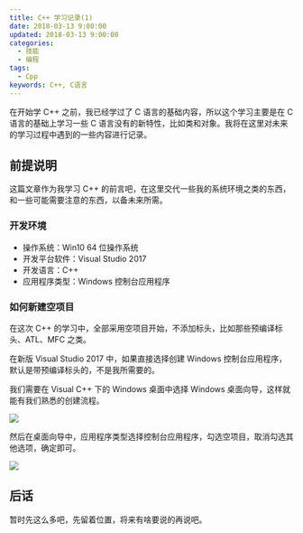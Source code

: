 ```yaml
---
title: C++ 学习记录(1)
date: 2018-03-13 9:00:00
updated: 2018-03-13 9:00:00
categories:
  - 技能
  - 编程
tags:
  - Cpp
keywords: C++, C语言
---
```


在开始学 C++ 之前，我已经学过了 C 语言的基础内容，所以这个学习主要是在 C 语言的基础上学习一些 C 语言没有的新特性，比如类和对象。我将在这里对未来的学习过程中遇到的一些内容进行记录。

<!--more-->

## 前提说明

这篇文章作为我学习 C++ 的前言吧，在这里交代一些我的系统环境之类的东西，和一些可能需要注意的东西，以备未来所需。

### 开发环境

- 操作系统：Win10 64 位操作系统
- 开发平台软件：Visual Studio 2017
- 开发语言：C++
- 应用程序类型：Windows 控制台应用程序

### 如何新建空项目

在这次 C++ 的学习中，全部采用空项目开始，不添加标头，比如那些预编译标头、ATL、MFC 之类。

在新版 Visual Studio 2017 中，如果直接选择创建 Windows 控制台应用程序，默认是带预编译标头的，不是我所需要的。

我们需要在 Visual C++ 下的 Windows 桌面中选择 Windows 桌面向导，这样就能有我们熟悉的创建流程。

![](https://img.iszy.xyz/20190318212239.png)

然后在桌面向导中，应用程序类型选择控制台应用程序，勾选空项目，取消勾选其他选项，确定即可。

![](https://img.iszy.xyz/20190318212254.png)

## 后话

暂时先这么多吧，先留着位置，将来有啥要说的再说吧。
